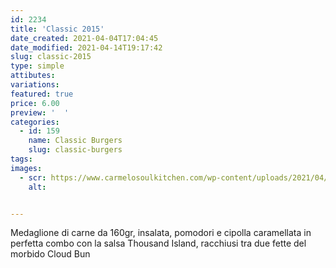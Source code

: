 ```yaml
---
id: 2234
title: 'Classic 2015'
date_created: 2021-04-04T17:04:45
date_modified: 2021-04-14T19:17:42
slug: classic-2015
type: simple
attibutes: 
variations:
featured: true
price: 6.00
preview: '  '
categories: 
  - id: 159
    name: Classic Burgers
    slug: classic-burgers
tags: 
images: 
  - scr: https://www.carmelosoulkitchen.com/wp-content/uploads/2021/04/Classic-2015-MKT-21.png
    alt: 


---
```


<p>Medaglione di carne da 160gr, insalata, pomodori e cipolla caramellata in perfetta combo con la salsa Thousand Island, racchiusi tra due fette del morbido Cloud Bun</p>

